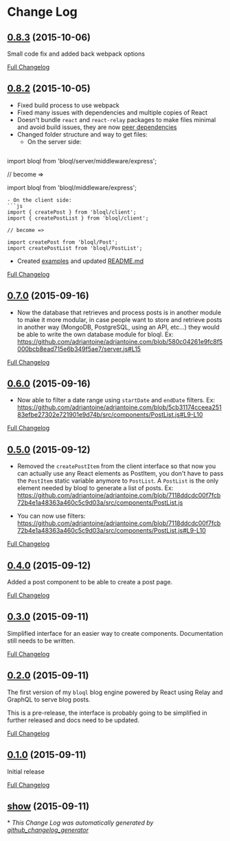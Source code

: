 # Change Log

## [0.8.3](https://github.com/adriantoine/bloql/tree/0.8.3) (2015-10-06)
Small code fix and added back webpack options

[Full Changelog](https://github.com/adriantoine/bloql/compare/0.8.2...0.8.3)

## [0.8.2](https://github.com/adriantoine/bloql/tree/0.8.2) (2015-10-05)
- Fixed build process to use webpack
- Fixed many issues with dependencies and multiple copies of React
- Doesn't bundle `react` and `react-relay` packages to make files minimal and avoid build issues, they are now [peer dependencies](https://github.com/adriantoine/bloql/blob/master/package.json#L39-L40)
- Changed folder structure and way to get files:
  - On the server side:
  ```js
import bloql from 'bloql/server/middleware/express';

// become =>

import bloql from 'bloql/middleware/express';
  ```
  - On the client side:
  ```js
import { createPost } from 'bloql/client';
import { createPostList } from 'bloql/client';

// become =>

import createPost from 'bloql/Post';
import createPostList from 'bloql/PostList';
```
- Created [examples](https://github.com/adriantoine/bloql-examples) and updated [README.md](https://github.com/adriantoine/bloql/blob/master/README.md)

[Full Changelog](https://github.com/adriantoine/bloql/compare/0.7.0...0.8.2)

## [0.7.0](https://github.com/adriantoine/bloql/tree/0.7.0) (2015-09-16)
- Now the database that retrieves and process posts is in another module to make it more modular, in case people want to store and retrieve posts in another way (MongoDB, PostgreSQL, using an API, etc...) they would be able to write the own database module for bloql. Ex: https://github.com/adriantoine/adriantoine.com/blob/580c04261e9fc8f5000bcb8ead715e6b349f5ae7/server.js#L15

[Full Changelog](https://github.com/adriantoine/bloql/compare/0.6.0...0.7.0)

## [0.6.0](https://github.com/adriantoine/bloql/tree/0.6.0) (2015-09-16)
- Now able to filter a date range using `startDate` and `endDate` filters. Ex: https://github.com/adriantoine/adriantoine.com/blob/5cb31174cceea25183efbe27302e721901e9d74b/src/components/PostList.js#L9-L10

[Full Changelog](https://github.com/adriantoine/bloql/compare/0.5.0...0.6.0)

## [0.5.0](https://github.com/adriantoine/bloql/tree/0.5.0) (2015-09-12)
- Removed the `createPostItem` from the client interface so that now you can actually use any React elements as PostItem, you don't have to pass the `PostItem` static variable anymore to `PostList`. A `PostList` is the only element needed by bloql to generate a list of posts. Ex: https://github.com/adriantoine/adriantoine.com/blob/7118ddcdc00f7fcb72b4e1a48363a460c5c9d03a/src/components/PostList.js

- You can now use filters: https://github.com/adriantoine/adriantoine.com/blob/7118ddcdc00f7fcb72b4e1a48363a460c5c9d03a/src/components/PostList.js#L9-L10

[Full Changelog](https://github.com/adriantoine/bloql/compare/0.4.0...0.5.0)

## [0.4.0](https://github.com/adriantoine/bloql/tree/0.4.0) (2015-09-12)
Added a post component to be able to create a post page.

[Full Changelog](https://github.com/adriantoine/bloql/compare/0.3.0...0.4.0)

## [0.3.0](https://github.com/adriantoine/bloql/tree/0.3.0) (2015-09-11)
Simplified interface for an easier way to create components. Documentation still needs to be written.

[Full Changelog](https://github.com/adriantoine/bloql/compare/0.2.0...0.3.0)

## [0.2.0](https://github.com/adriantoine/bloql/tree/0.2.0) (2015-09-11)
The first version of my `bloql` blog engine powered by React using Relay and GraphQL to serve blog posts.

This is a pre-release, the interface is probably going to be simplified in further released and docs need to be updated.

[Full Changelog](https://github.com/adriantoine/bloql/compare/0.1.0...0.2.0)

## [0.1.0](https://github.com/adriantoine/bloql/tree/0.1.0) (2015-09-11)
Initial release

[Full Changelog](https://github.com/adriantoine/bloql/compare/show...0.1.0)

## [show](https://github.com/adriantoine/bloql/tree/show) (2015-09-11)


\* *This Change Log was automatically generated by [github_changelog_generator](https://github.com/skywinder/Github-Changelog-Generator)*